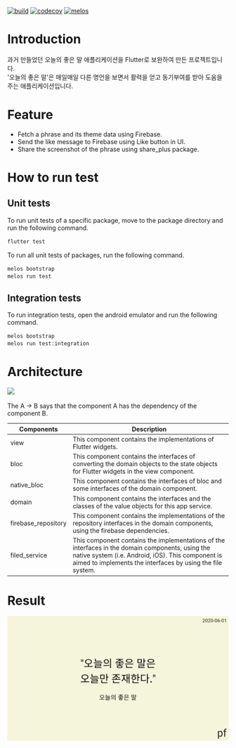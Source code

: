 [![build](https://github.com/out-of-existence/TodayGoodWords/actions/workflows/build.yml/badge.svg?branch=master)](https://github.com/out-of-existence/TodayGoodWords/actions/workflows/build.yml)
[![codecov](https://codecov.io/gh/out-of-existence/TodayGoodWords/branch/master/graph/badge.svg?token=4RCKXZR28J)](https://codecov.io/gh/out-of-existence/TodayGoodWords)
[![melos](https://img.shields.io/badge/maintained%20with-melos-f700ff.svg?style=flat-square)](https://github.com/invertase/melos)

# Introduction

과거 만들었던 오늘의 좋은 말 애플리케이션을 Flutter로 보완하여 만든 프로젝트입니다.  
'오늘의 좋은 말'은 매일매일 다른 명언을 보면서 활력을 얻고 동기부여를 받아 도움을 주는 애플리케이션입니다.

# Feature

- Fetch a phrase and its theme data using Firebase.
- Send the like message to Firebase using Like button in UI.
- Share the screenshot of the phrase using share_plus package.

# How to run test

## Unit tests

To run unit tests of a specific package, move to the package directory and run the following command.

```bash
flutter test
```

To run all unit tests of packages, run the following command.

```bash
melos bootstrap
melos run test
```

## Integration tests

To run integration tests, open the android emulator and run the following command.

```bash
melos bootstrap
melos run test:integration
```

# Architecture
<img src="https://user-images.githubusercontent.com/31719872/147385971-bebca534-2775-4b36-8fac-ef2760b1d597.png" width="400" />

The A -> B says that the component A has the dependency of the component B.

| Components          | Description                                                                                                                             |
| ------------------- | --------------------------------------------------------------------------------------------------------------------------------------- |
| view                | This component contains the implementations of Flutter widgets.                                                                         |
| bloc                | This component contains the interfaces of converting the domain objects to the state objects for Flutter widgets in the view component. |
| native_bloc         | This component contains the interfaces of bloc and some interfaces of the domain component.                                             |
| domain              | This component contains the interfaces and the classes of the value objects  for this app service.                                      |
| firebase_repository | This component contains the implementations of the repository interfaces in the domain components, using the firebase dependencies.     |
| filed_service       | This component contains the implementations of the interfaces in the domain components, using the native system (i.e. Android, iOS).   This component is aimed to implements the interfaces by using the file system. |


# Result

![Date Captured Screen](https://github.com/Lee-Null/TodayGoodWords/blob/master/capture/2020-06-01.png?raw=true)
